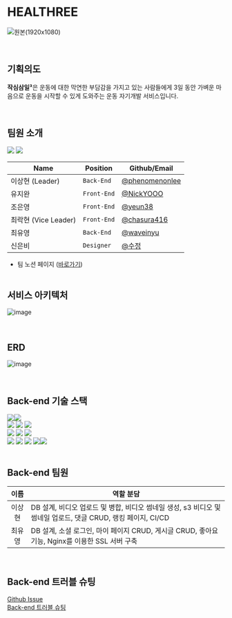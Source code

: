 # **HEALTHREE**

![원본(1920x1080)](https://user-images.githubusercontent.com/99732695/194294543-6e9af825-b5bc-4883-81ff-99fbca545682.png)

<br>

## **기획의도**

**작심삼일³**은 운동에 대한 막연한 부담감을 가지고 있는 사람들에게 3일 동안 가벼운 마음으로 운동을 시작할 수 있게 도와주는 운동 자기개발 서비스입니다.

<br>

## **팀원 소개**

<img src="https://img.shields.io/badge/react-61DAFB?style=plastic&logo=react&logoColor=black"> <img src="https://img.shields.io/badge/node.js-339933?style=plastic&logo=Node.js&logoColor=white">

| Name                 | Position    | Github/Email                                       |
| -------------------- | ----------- | -------------------------------------------------- |
| 이상현 (Leader)      | `Back-End`  | [@phenomenonlee](https://github.com/phenomenonleE) |
| 유지완               | `Front-End` | [@NickYOOO](https://github.com/NickYOOO)           |
| 조은영               | `Front-End` | [@yeun38](https://github.com/yeun38)               |
| 최락현 (Vice Leader) | `Front-End` | [@chasura416](https://github.com/chasura416)       |
| 최유영               | `Back-End`  | [@waveinyu](https://github.com/waveinyu)           |
| 신은비               | `Designer`  | [@수정](수정)                                      |

-   팀 노션 페이지 ([바로가기](https://www.notion.so/864fe5f8be8f4736895b8c29197de182)) <br> <br>

## **서비스 아키텍처**

![image](https://user-images.githubusercontent.com/99732695/194294124-e035a53b-2f58-4d0d-aa73-e661cf1ee48b.png)

<br>

## **ERD**

![image](https://user-images.githubusercontent.com/99732695/193457382-b0c169b6-0d09-47c8-a051-09d9edaed654.png)

<br>

## **Back-end 기술 스택**

<img src="https://img.shields.io/badge/node.js-339933?style=plastic&logo=Node.js&logoColor=white"><img src="https://img.shields.io/badge/Express-000000?style=plastic&logo=Express&logoColor=white"> <br> <img src="https://img.shields.io/badge/JWT-000000?style=plastic&logo=JSON Web Tokens&logoColor=white"> <img src="https://img.shields.io/badge/Passport-34E27A?style=plastic&logo=Passport&logoColor=white"> <img src="https://img.shields.io/badge/FFmpeg-007808?style=plastic&logo=FFmpeg&logoColor=white"><br> <img src="https://img.shields.io/badge/Sequelize-52B0E7?style=plastic&logo=Sequelize&logoColor=white"> <img src="https://img.shields.io/badge/MySQL-4479A1?style=plastic&logo=MySQL&logoColor=white"> <img src="https://img.shields.io/badge/AWS RDS-527FFF?style=plastic&logo=Amazon RDS&logoColor=white"><br> <img src="https://img.shields.io/badge/GitHub Actions-2088FF?style=plastic&logo=GitHub Actions&logoColor=white"> <img src="https://img.shields.io/badge/AWS EC2-FF9900?style=plastic&logo=Amazon EC2&logoColor=white"> <img src="https://img.shields.io/badge/AWS S3-1572B6?style=plastic&logo=Amazon S3&logoColor=white"> <img src="https://img.shields.io/badge/NGINX-009639?style=plastic&logo=NGINX&logoColor=white"><img src="https://img.shields.io/badge/PM2-2B037A?style=plastic&logo=PM2 RDS&logoColor=white"><br> <br>

## **Back-end 팀원**

| 이름 | <center>역할 분담</center> |
| :-: | --- |
| 이상현 | DB 설계, 비디오 업로드 및 병합, 비디오 썸네일 생성, s3 비디오 및 썸네일 업로드, 댓글 CRUD, 랭킹 페이지, CI/CD |
| 최유영 | DB 설계, 소셜 로그인, 마이 페이지 CRUD, 게시글 CRUD, 좋아요 기능, Nginx를 이용한 SSL 서버 구축 |

<br>

## **Back-end 트러블 슈팅**

[Github Issue](https://github.com/Final-healthree/healthree-backend/issues) <br> [Back-end 트러블 슈팅](https://www.notion.so/b9ab1b43f44d42c0be5fc4c45cc0cd29?v=9a6a947295134c06a6589be6271f43ce)

